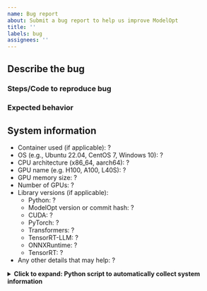 ```yaml
---
name: Bug report
about: Submit a bug report to help us improve ModelOpt
title: ''
labels: bug
assignees: ''
---
```


## Describe the bug
<!-- Description of what the bug is, its impact (blocker, should have, nice to have) and any stack traces or error messages. -->

### Steps/Code to reproduce bug
<!-- Please list *minimal* steps or code snippet for us to be able to reproduce the bug. -->
<!-- A helpful guide on on how to craft a minimal bug report http://matthewrocklin.com/blog/work/2018/02/28/minimal-bug-reports. -->

### Expected behavior

## System information

- Container used (if applicable): ?
- OS (e.g., Ubuntu 22.04, CentOS 7, Windows 10): ? <!-- If Windows, please add the `windows` label to the issue. -->
- CPU architecture (x86_64, aarch64): ?
- GPU name (e.g. H100, A100, L40S): ?
- GPU memory size: ?
- Number of GPUs: ?
- Library versions (if applicable):
  - Python: ?
  - ModelOpt version or commit hash: ?
  - CUDA: ?
  - PyTorch: ?
  - Transformers: ?
  - TensorRT-LLM: ?
  - ONNXRuntime: ?
  - TensorRT: ?
- Any other details that may help: ?

<details>
<summary><b>Click to expand: Python script to automatically collect system information</b></summary>

```python
import platform
import re
import subprocess


def get_nvidia_gpu_info():
    try:
        nvidia_smi = (
            subprocess.check_output(
                "nvidia-smi --query-gpu=name,memory.total,count --format=csv,noheader,nounits",
                shell=True,
            )
            .decode("utf-8")
            .strip()
            .split("\n")
        )
        if len(nvidia_smi) > 0:
            gpu_name = nvidia_smi[0].split(",")[0].strip()
            gpu_memory = round(float(nvidia_smi[0].split(",")[1].strip()) / 1024, 1)
            gpu_count = len(nvidia_smi)
            return gpu_name, f"{gpu_memory} GB", gpu_count
    except Exception:
        return "?", "?", "?"


def get_cuda_version():
    try:
        nvcc_output = subprocess.check_output("nvcc --version", shell=True).decode("utf-8")
        match = re.search(r"release (\d+\.\d+)", nvcc_output)
        if match:
            return match.group(1)
    except Exception:
        return "?"


def get_package_version(package):
    try:
        return getattr(__import__(package), "__version__", "?")
    except Exception:
        return "?"


# Get system info
os_info = f"{platform.system()} {platform.release()}"
if platform.system() == "Linux":
    try:
        os_info = (
            subprocess.check_output("cat /etc/os-release | grep PRETTY_NAME | cut -d= -f2", shell=True)
            .decode("utf-8")
            .strip()
            .strip('"')
        )
    except Exception:
        pass
elif platform.system() == "Windows":
    print("Please add the `windows` label to the issue.")

cpu_arch = platform.machine()
gpu_name, gpu_memory, gpu_count = get_nvidia_gpu_info()
cuda_version = get_cuda_version()

# Print system information in the format required for the issue template
print("=" * 70)
print("- Container used (if applicable): " + "?")
print("- OS (e.g., Ubuntu 22.04, CentOS 7, Windows 10): " + os_info)
print("- CPU architecture (x86_64, aarch64): " + cpu_arch)
print("- GPU name (e.g. H100, A100, L40S): " + gpu_name)
print("- GPU memory size: " + gpu_memory)
print("- Number of GPUs: " + str(gpu_count))
print("- Library versions (if applicable):")
print("  - Python: " + platform.python_version())
print("  - ModelOpt version or commit hash: " + get_package_version("modelopt"))
print("  - CUDA: " + cuda_version)
print("  - PyTorch: " + get_package_version("torch"))
print("  - Transformers: " + get_package_version("transformers"))
print("  - TensorRT-LLM: " + get_package_version("tensorrt_llm"))
print("  - ONNXRuntime: " + get_package_version("onnxruntime"))
print("  - TensorRT: " + get_package_version("tensorrt"))
print("- Any other details that may help: " + "?")
print("=" * 70)
```

</details>
